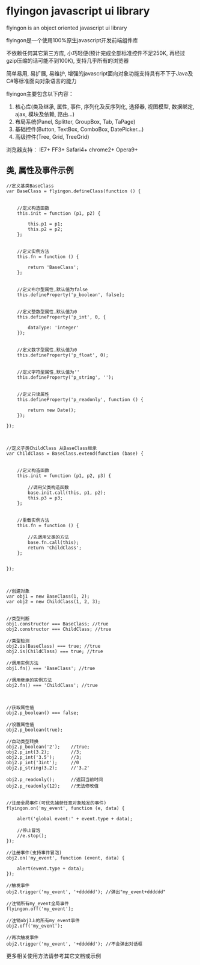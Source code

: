 flyingon javascript ui library
========

flyingon is an object oriented javascript ui library

flyingon是一个使用100%原生javascript开发前端组件库

不依赖任何其它第三方库, 小巧轻便(预计完成全部标准控件不足250K, 再经过gzip压缩的话可能不到100K), 支持几乎所有的浏览器

简单易用, 易扩展, 易维护, 增强的javascript面向对象功能支持具有不下于Java及C#等标准面向对象语言的能力


flyingon主要包含以下内容：

1. 核心库(类及继承, 属性, 事件, 序列化及反序列化, 选择器, 视图模型, 数据绑定, ajax, 模块及依赖, 路由...)
2. 布局系统(Panel, Splitter, GroupBox, Tab, TaPage)
3. 基础控件(Button, TextBox, ComboBox, DatePicker...)
4. 高级控件(Tree, Grid, TreeGrid)


浏览器支持：
IE7+
FF3+
Safari4+
chrome2+
Opera9+




类, 属性及事件示例
-----------------------------------

 

    //定义基类BaseClass
    var BaseClass = flyingon.defineClass(function () {


        //定义构造函数
        this.init = function (p1, p2) {

            this.p1 = p1;
            this.p2 = p2;
        };


        //定义实例方法
        this.fn = function () {

            return 'BaseClass';
        };


        //定义布尔型属性,默认值为false
        this.defineProperty('p_boolean', false);


        //定义整数型属性,默认值为0
        this.defineProperty('p_int', 0, {

            dataType: 'integer'
        });


        //定义数字型属性,默认值为0
        this.defineProperty('p_float', 0);


        //定义字符型属性,默认值为''
        this.defineProperty('p_string', '');


        //定义只读属性
        this.defineProperty('p_readonly', function () {

            return new Date();
        });

    });



    //定义子类ChildClass 从BaseClass继承
    var ChildClass = BaseClass.extend(function (base) {


        //定义构造函数
        this.init = function (p1, p2, p3) {

            //调用父类构造函数
            base.init.call(this, p1, p2);
            this.p3 = p3;
        };


        //重载实例方法
        this.fn = function () {

            //先调用父类的方法
            base.fn.call(this);
            return 'ChildClass';
        };


    });



    //创建对象
    var obj1 = new BaseClass(1, 2);
    var obj2 = new ChildClass(1, 2, 3);


    //类型判断
    obj1.constructor === BaseClass; //true
    obj2.constructor === ChildClass; //true

    //类型检测
    obj2.is(BaseClass) === true; //true
    obj2.is(ChildClass) === true; //true

    //调用实例方法
    obj1.fn() === 'BaseClass'; //true

    //调用继承的实例方法
    obj2.fn() === 'ChildClass'; //true



    //获取属性值
    obj2.p_boolean() === false;    

    //设置属性值
    obj2.p_boolean(true);

    //自动类型转换
    obj2.p_boolean('2');    //true;
    obj2.p_int(3.2);        //3;
    obj2.p_int('3.5');      //3;
    obj2.p_int('3int');     //0
    obj2.p_string(3.2);     //'3.2'

    obj2.p_readonly();      //返回当前时间
    obj2.p_readonly(12);    //无法修改值


    //注册全局事件(可优先捕获任意对象触发的事件)
    flyingon.on('my_event', function (e, data) {
        
        alert('global event:' + event.type + data);
        
        //停止冒泡
        //e.stop();
    });

    //注册事件(支持事件冒泡)
    obj2.on('my_event', function (event, data) {

        alert(event.type + data);
    });

    //触发事件
    obj2.trigger('my_event', '+dddddd'); //弹出"my_event+dddddd"

    //注销所有my_event全局事件
    flyingon.off('my_event');

    //注销obj3上的所有my_event事件
    obj2.off('my_event');

    //再次触发事件
    obj2.trigger('my_event', '+dddddd'); //不会弹出对话框

    


更多相关使用方法请参考其它文档或示例


